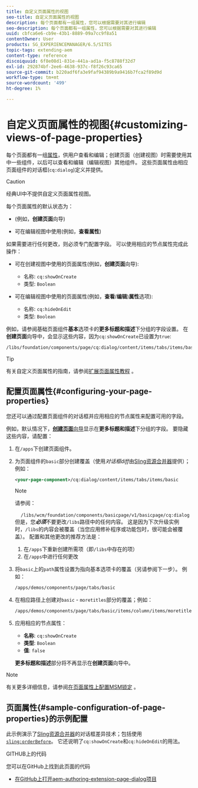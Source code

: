 ```yaml
---
title: 自定义页面属性的视图
seo-title: 自定义页面属性的视图
description: 每个页面都有一组属性，您可以根据需要对其进行编辑
seo-description: 每个页面都有一组属性，您可以根据需要对其进行编辑
uuid: cbfca6e6-cb9e-43b1-8889-09a7cc9f8a51
contentOwner: User
products: SG_EXPERIENCEMANAGER/6.5/SITES
topic-tags: extending-aem
content-type: reference
discoiquuid: 6f8e08d1-831e-441a-ad1a-f5c8788f32d7
exl-id: 292874bf-2ee6-4638-937c-f8f26c93ca65
source-git-commit: b220adf6fa3e9faf94389b9a9416b7fca2f89d9d
workflow-type: tm+mt
source-wordcount: '499'
ht-degree: 1%

---
```


# 自定义页面属性的视图{#customizing-views-of-page-properties}

每个页面都有一组[属性](/help/sites-authoring/editing-page-properties.md)，供用户查看和编辑；创建页面（创建视图）时需要使用其中一些组件，以后可以查看和编辑（编辑视图）其他组件。 这些页面属性由相应页面组件的对话框(`cq:dialog`)定义并提供。

>[!CAUTION]
>
>经典UI中不提供自定义页面属性视图。

每个页面属性的默认状态为：

* (例如，**创建页面**&#x200B;向导)

* 可在编辑视图中使用(例如，**查看属性**)

如果需要进行任何更改，则必须专门配置字段。 可以使用相应的节点属性完成此操作：

* 可在创建视图中使用的页面属性(例如，**创建页面**&#x200B;向导):

   * 名称: `cq:showOnCreate`
   * 类型: `Boolean`

* 可在编辑视图中使用的页面属性(例如，**查看**/**编辑**)**属性**&#x200B;选项):

   * 名称: `cq:hideOnEdit`
   * 类型: `Boolean`

例如，请参阅基础页面组件&#x200B;**基本**&#x200B;选项卡的&#x200B;**更多标题和描述**&#x200B;下分组的字段设置。 在&#x200B;**创建页面**&#x200B;向导中，会显示这些内容，因为`cq:showOnCreate`已设置为`true`:

```xml
/libs/foundation/components/page/cq:dialog/content/items/tabs/items/basic/items/column/items/moretitles
```

>[!TIP]
>
>有关自定义页面属性的指南，请参阅[扩展页面属性教程](https://docs.adobe.com/content/help/en/experience-manager-learn/sites/developing/page-properties-technical-video-develop.html) 。

## 配置页面属性{#configuring-your-page-properties}

您还可以通过配置页面组件的对话框并应用相应的节点属性来配置可用的字段。

例如，默认情况下，[**创建页面**&#x200B;向导](/help/sites-authoring/managing-pages.md#creating-a-new-page)显示在&#x200B;**更多标题和描述**&#x200B;下分组的字段。 要隐藏这些内容，请配置：

1. 在`/apps`下创建页面组件。
1. 为页面组件的`basic`部分创建覆盖（使用&#x200B;*对话框diff*&#x200B;由[Sling资源合并器](/help/sites-developing/sling-resource-merger.md)提供）；例如：

   ```xml
   <your-page-component>/cq:dialog/content/items/tabs/items/basic
   ```

   >[!NOTE]
   >
   >请参阅：
   >
   >    `/libs/wcm/foundation/components/basicpage/v1/basicpage/cq:dialog`
   但是，您&#x200B;***必须***&#x200B;不要更改`/libs`路径中的任何内容。
   这是因为下次升级实例时，`/libs`的内容会被覆盖（当您应用修补程序或功能包时，很可能会被覆盖）。
   配置和其他更改的推荐方法是：
   1. 在`/apps`下重新创建所需项（即`/libs`中存在的项）
   1. 在`/apps`中进行任何更改


1. 将`basic`上的`path`属性设置为指向基本选项卡的覆盖（另请参阅下一步）。 例如：

   ```xml
   /apps/demos/components/page/tabs/basic
   ```

1. 在相应路径上创建对`basic` - `moretitles`部分的覆盖；例如：

   ```xml
   /apps/demos/components/page/tabs/basic/items/column/items/moretitles
   ```

1. 应用相应的节点属性：

   * **名称**: `cq:showOnCreate`
   * **类型**: `Boolean`
   * **值**:  `false`

   **更多标题和描述**&#x200B;部分将不再显示在&#x200B;**创建页面**&#x200B;向导中。

>[!NOTE]
有关更多详细信息，请参阅[在页面属性上配置MSM锁定](/help/sites-developing/extending-msm.md#configuring-msm-locks-on-page-properties-touch-enabled-ui) 。

## 页面属性{#sample-configuration-of-page-properties}的示例配置

此示例演示了[Sling资源合并器](/help/sites-developing/sling-resource-merger.md)的对话框差异技术；包括使用[`sling:orderBefore`](/help/sites-developing/sling-resource-merger.md#properties)。 它还说明了`cq:showOnCreate`和`cq:hideOnEdit`的用法。

GITHUB上的代码

您可以在GitHub上找到此页面的代码

* [在GitHub上打开aem-authoring-extension-page-dialog项目](https://github.com/Adobe-Marketing-Cloud/aem-authoring-extension-page-dialog)
